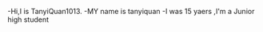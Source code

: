 -Hi,I is TanyiQuan1013.
-MY name is tanyiquan
-I was 15 yaers ,I'm a Junior high student 
<!---
tanyiquan1013/tanyiquan1013 is a ✨ special ✨ repository because its `README.md` (this file) appears on your GitHub profile.
You can click the Preview link to take a look at your changes.
--->
